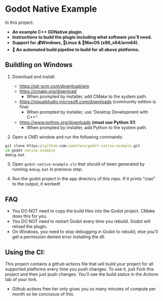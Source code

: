 # Godot Native Example

In this project:
- **An example C++ GDNative plugin.** 
- **Instructions to build the plugin including what software you'll need.**
- **Support for 💰Windows, 🐧Linux & 🍏MacOS (x86_x64/arm64).**
- **🤖 An automated build pipeline to build for all above platforms.**

## Buildling on Windows

1. Download and install:
    - https://git-scm.com/download/win
    - https://cmake.org/download
        - When prompted by installer, add CMake to the system path.
    - https://visualstudio.microsoft.com/downloads (community edition is fine)
        - When prompted by installer, use 'Desktop Development with C++".
    - https://www.python.org/downloads **(must use Python 3!)**
        - When prompted by installer, add Python to the system path.

2. Open a CMD window and run the following commands:
  ``` bat
  git clone https://github.com/samsface/godot-native-example.git
  cd godot-native-example
  debug.bat
  ```
 
3. Open `godot-native-example.sln` that should of been generated by running `debug.bat` in previous step.

4. Run the godot project in the app directory of this repo. If it prints "ciao" to the output, it worked!

## FAQ

- You DO NOT need to copy the build files into the Godot project. CMake does this for you.
- You DO NOT need to restart Godot every time you rebuild. Godot will reload the plugin.
- On Windows, you need to stop debugging in Godot to rebuild, else you'll get a permission denied error installing the dll.

## Using the CI:

This project contains a github actions file that will build your project for all supported platforms every time you push changes. To use it, just Fork this project and then just push changes. You'll see the build status in the Actions tab of your fork. 

* Github actions free tier only gives you so many minutes of compute per month so be conciuous of this.
